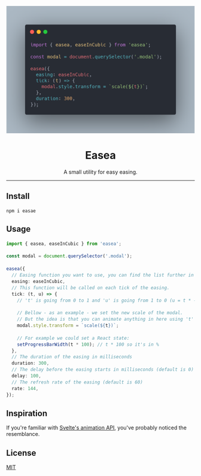 <p align="center">
  <img width="700px" src="./docs/assets/code-preview.png" />
</p>

<h1 align="center">Easea</h1>

<p align="center">A small utility for easy easing.</p>

---

## Install

```
npm i easae
```

## Usage

```ts
import { easea, easeInCubic } from 'easea';

const modal = document.querySelector('.modal');

easea({
  // Easing function you want to use, you can find the list further in the doc.
  easing: easeInCubic,
  // This function will be called on each tick of the easing.
  tick: (t, u) => {
    // 't' is going from 0 to 1 and 'u' is going from 1 to 0 (u = t * -1).

    // Bellow - as an example - we set the new scale of the modal.
    // But the idea is that you can animate anything in here using 't' and 'u'.
    modal.style.transform = `scale(${t})`;

    // For example we could set a React state:
    setProgressBarWidth(t * 100); // t * 100 so it's in %
  },
  // The duration of the easing in milliseconds
  duration: 300,
  // The delay before the easing starts in milliseconds (default is 0)
  delay: 100,
  // The refresh rate of the easing (default is 60)
  rate: 144,
});
```

## Inspiration

If you're familiar with [Svelte's animation API](https://svelte.dev/docs#animate_fn), you've probably noticed the resemblance.

## License

[MIT](LICENSE)
